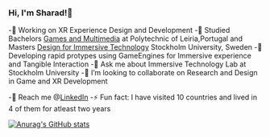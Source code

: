 ### Hi, I'm Sharad!👋
-🔭 Working on XR Experience Design and Development
-📜 Studied Bachelors [Games and Multimedia](https://www.ipleiria.pt/en/course/undergraduate-in-games-and-multimedia/) at Polytechnic of Leiria,Portugal and Masters [Design for Immersive Technology](https://www.su.se/english/search-courses-and-programmes/sdkio-1.413330)  Stockholm University, Sweden
-🌱 Developing rapid protypes using GameEngines for Immersive experience and Tangible Interaction 
-💬 Ask me about Immersive Technology Lab at Stockholm University
-👯 I’m looking to collaborate on Research and Design in Game and XR Development 

-🔗 Reach me @[LinkedIn](https://www.linkedin.com/in/sharpou26/) 
-⚡ Fun fact: I have visited 10 countries and lived in 4 of them for atleast two years



[![Anurag's GitHub stats](https://github-readme-stats.vercel.app/api?username=SharadPoudel&show_icons=true&theme=radical)](https://github.com/anuraghazra/github-readme-stats)






















<!--
**SharadPoudel/SharadPoudel** is a ✨ _special_ ✨ repository because its `README.md` (this file) appears on your GitHub profile.

Here are some ideas to get you started:

- 🔭 I’m currently working on ...
- 🌱 I’m currently learning ...
- 👯 I’m looking to collaborate on ...
- 🤔 I’m looking for help with ...
- 💬 Ask me about ...
- 📫 How to reach me: ...
- 😄 Pronouns: ...
- ⚡ Fun fact: ...
-->
